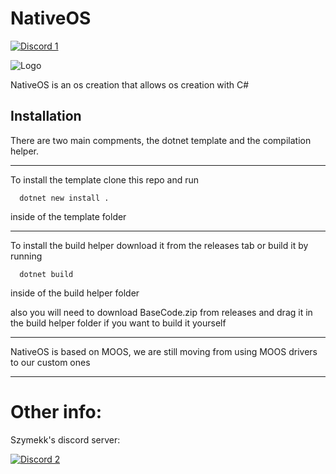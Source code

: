 
# NativeOS
<a href="https://discord.gg/yasdSm3y">
  <img src="https://img.shields.io/badge/Discord-navy?style=for-the-badge&logo=discord&color=2bb572" alt="Discord 1">
</a>

![Logo](https://github.com/user-attachments/assets/1e856f22-d109-46f6-9575-ff730544bf85)

NativeOS is an os creation that allows os creation with C#


## Installation

There are two main compments,
the dotnet template and the compilation helper.

------------
To install the template clone this repo and run

```
  dotnet new install .
```
inside of the template folder

------------
To install the build helper download it from the releases tab or build it by running

```
  dotnet build
```
inside of the build helper folder

also you will need to download BaseCode.zip from releases and drag it in the build helper folder if you want to build it yourself

------------
NativeOS is based on MOOS, we are still moving from using MOOS drivers to our custom ones

------------
# Other info:

Szymekk's discord server:

<a href="https://discord.com/invite/KUm5JuC9XV">
  <img src="https://img.shields.io/badge/Discord-navy?style=for-the-badge&logo=discord&color=2bb572" alt="Discord 2">
</a>

